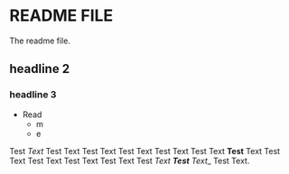 # README FILE
The readme file.
## headline 2
### headline 3

* Read
	* m
	* e
	
Test *Text* Test Text Test Text Test Text Test Text Test Text **Test** Text Test Text Test Text Test Text Test Text Test _Text **Test** Text__ Test Text. 